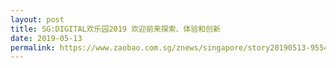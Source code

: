 ```yaml
---
layout: post
title: SG:DIGITAL欢乐园2019 欢迎前来探索、体验和创新
date: 2019-05-13
permalink: https://www.zaobao.com.sg/znews/singapore/story20190513-955464
---
```

